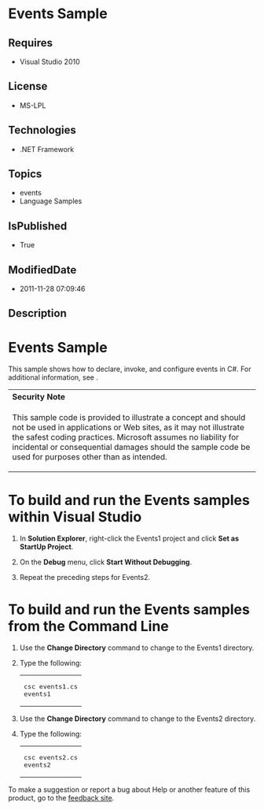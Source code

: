 # Events Sample
## Requires
* Visual Studio 2010
## License
* MS-LPL
## Technologies
* .NET Framework
## Topics
* events
* Language Samples
## IsPublished
* True
## ModifiedDate
* 2011-11-28 07:09:46
## Description

<h1>
<h1>Events Sample</h1>
<div id="mainSection">
<div id="mainBody">
<div id="allHistory" class="saveHistory"></div>
<p></p>
<p>This sample shows how to declare, invoke, and configure events in C#. For additional information, see .</p>
<div class="alert">
<table width="100%" cellspacing="0" cellpadding="0">
<tbody>
<tr>
<th align="left">Security Note </th>
</tr>
<tr>
<td>
<p>This sample code is provided to illustrate a concept and should not be used in applications or Web sites, as it may not illustrate the safest coding practices. Microsoft assumes no liability for incidental or consequential damages should the sample code
 be used for purposes other than as intended.</p>
</td>
</tr>
</tbody>
</table>
</div>
<h1 class="heading">To build and run the Events samples within Visual Studio</h1>
<div id="procedureSection1" class="section">
<ol>
<li>
<p>In <b>Solution Explorer</b>, right-click the Events1 project and click <b>Set as StartUp Project</b>.</p>
</li><li>
<p>On the <b>Debug</b> menu, click <b>Start Without Debugging</b>.</p>
</li><li>
<p>Repeat the preceding steps for Events2.</p>
</li></ol>
</div>
<h1 class="heading">To build and run the Events samples from the Command Line</h1>
<div id="procedureSection2" class="section">
<ol>
<li>
<p>Use the <b>Change Directory</b> command to change to the Events1 directory.</p>
</li><li>
<p>Type the following: </p>
<div class="code"><span>
<table width="100%" cellspacing="0" cellpadding="0">
<tbody>
<tr>
<td colspan="2">
<pre>csc events1.cs
events1</pre>
</td>
</tr>
</tbody>
</table>
</span></div>
</li><li>
<p>Use the <b>Change Directory</b> command to change to the Events2 directory.</p>
</li><li>
<p>Type the following: </p>
<div class="code"><span>
<table width="100%" cellspacing="0" cellpadding="0">
<tbody>
<tr>
<td colspan="2">
<pre>csc events2.cs
events2</pre>
</td>
</tr>
</tbody>
</table>
</span></div>
</li></ol>
</div>
</div>
<div id="footer">
<div class="footerLine"></div>
To make a suggestion or report a bug about Help or another feature of this product, go to the
<a href="http://go.microsoft.com/fwlink/?LinkId=9790442">feedback site</a>. </div>
</div>
</h1>
